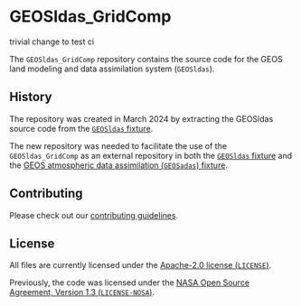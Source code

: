 # GEOSldas_GridComp

trivial change to test ci

The `GEOSldas_GridComp` repository contains the source code for the GEOS land modeling and data assimilation system (`GEOSldas`).


## History

The repository was created in March 2024 by extracting the GEOSldas source code from the [`GEOSldas` fixture](https://github.com/GEOS-ESM/GEOSldas).

The new repository was needed to facilitate the use of the `GEOSldas_GridComp` as an external repository in both the [`GEOSldas` fixture](https://github.com/GEOS-ESM/GEOSldas) and the [GEOS atmospheric data assimilation (`GEOSadas`) fixture](https://github.com/GEOS-ESM/GEOSadas).


## Contributing

Please check out our [contributing guidelines](CONTRIBUTING.md).

## License

All files are currently licensed under the [Apache-2.0 license (`LICENSE`)](LICENSE).

Previously, the code was licensed under the [NASA Open Source Agreement, Version 1.3 (`LICENSE-NOSA`)](LICENSE-NOSA).
